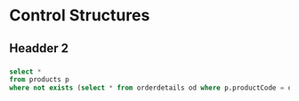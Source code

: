 # Control Structures
## Headder 2
### 
``` Sql
select *
from products p 
where not exists (select * from orderdetails od where p.productCode = od.productCode); 
```
